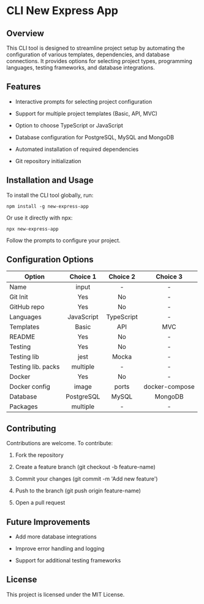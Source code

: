 # CLI New Express App

## Overview

This CLI tool is designed to streamline project setup by automating the configuration of various templates, dependencies, and database connections. It provides options for selecting project types, programming languages, testing frameworks, and database integrations.

## Features

- Interactive prompts for selecting project configuration

- Support for multiple project templates (Basic, API, MVC)

- Option to choose TypeScript or JavaScript

- Database configuration for PostgreSQL, MySQL and MongoDB

- Automated installation of required dependencies

- Git repository initialization

## Installation and Usage

To install the CLI tool globally, run:

`npm install -g new-express-app`

Or use it directly with npx:

`npx new-express-app`

Follow the prompts to configure your project.

## Configuration Options

| Option             |  Choice 1  |  Choice 2  |    Choice 3    |
| ------------------ | :--------: | :--------: | :------------: |
| Name               |   input    |     -      |       -        |
| Git Init           |    Yes     |     No     |       -        |
| GitHub repo        |    Yes     |     No     |       -        |
| Languages          | JavaScript | TypeScript |       -        |
| Templates          |   Basic    |    API     |      MVC       |
| README             |    Yes     |     No     |       -        |
| Testing            |    Yes     |     No     |       -        |
| Testing lib        |    jest    |   Mocka    |       -        |
| Testing lib. packs |  multiple  |     -      |       -        |
| Docker             |    Yes     |     No     |       -        |
| Docker config      |   image    |   ports    | docker-compose |
| Database           | PostgreSQL |   MySQL    |    MongoDB     |
| Packages           |  multiple  |     -      |       -        |

## Contributing

Contributions are welcome. To contribute:

1. Fork the repository

2. Create a feature branch (git checkout -b feature-name)

3. Commit your changes (git commit -m 'Add new feature')

4. Push to the branch (git push origin feature-name)

5. Open a pull request

## Future Improvements

- Add more database integrations

- Improve error handling and logging

- Support for additional testing frameworks

## License

This project is licensed under the MIT License.
